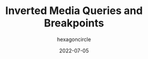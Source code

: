 ---
author: hexagoncircle
date: 2022-07-05
permalink: false
tags:
  - css
  - media-queries
target_url: https://ryanmulligan.dev/blog/invert-media-queries/
title: Inverted Media Queries and Breakpoints
---